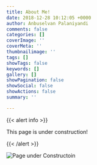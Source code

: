 ```yaml
---
title: About Me!
date: 2018-12-28 10:12:05 +0000
author: Anbuselvan Palaniyandi
comments: false
categories: []
coverImage: ''
coverMeta: ''
thumbnailimage: ''
tags: []
showTags: false
keywords: []
gallery: []
showPagination: false
showSocial: false
showActions: false
summary: ''

---
```

{{< alert info >}} 

This page is under construction!

 {{< /alert >}}
 
 ![Page under Constructoin](https://res.cloudinary.com/anbuchelva/image/upload/v1549098541/images/common/page_under_construction.png)